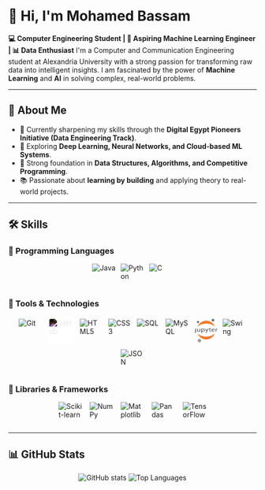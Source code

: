 # 👋 Hi, I'm Mohamed Bassam 

**💻 Computer Engineering Student | 🤖 Aspiring Machine Learning Engineer | 📊 Data Enthusiast** I'm a Computer and Communication Engineering student at Alexandria University with a strong passion for transforming raw data into intelligent insights. I am fascinated by the power of **Machine Learning** and **AI** in solving complex, real-world problems. 

---

## 🚀 About Me
- 🔭 Currently sharpening my skills through the **Digital Egypt Pioneers Initiative (Data Engineering Track)**. 
- 🌱 Exploring **Deep Learning, Neural Networks, and Cloud-based ML Systems**. 
- 🧠 Strong foundation in **Data Structures, Algorithms, and Competitive Programming**. 
- 📚 Passionate about **learning by building** and applying theory to real-world projects. 

---

## 🛠️ Skills 

### 🔹 Programming Languages 
<p style="display: flex; justify-content: center; align-items: center; flex-wrap: wrap; gap: 10px;">
  <img src="https://img.icons8.com/color/48/java-coffee-cup-logo.png" title="Java" alt="Java" width="48" height="48"/>
  <img src="https://img.icons8.com/color/48/python.png" title="Python" alt="Python" width="48" height="48"/>
  <img src="https://img.icons8.com/color/48/c-programming.png" title="C" alt="C" width="48" height="48"/>
</p>

### 🔹 Tools & Technologies 
<p style="display: flex; justify-content: center; align-items: center; flex-wrap: wrap; gap: 10px;">
  <img src="https://img.icons8.com/color/48/git.png" title="Git" alt="Git" width="48" height="48"/>
  <img src="https://img.icons8.com/material-rounded/48/ffffff/github.png" title="GitHub" alt="GitHub" style="background:black; border-radius:8px; padding:4px; filter: invert(100%);" width="48" height="48"/>
  <img src="https://img.icons8.com/color/48/html-5.png" title="HTML5" alt="HTML5" width="48" height="48"/>
  <img src="https://img.icons8.com/color/48/css3.png" title="CSS3" alt="CSS3" width="48" height="48"/>
  <img src="https://img.icons8.com/color/48/database.png" title="SQL" alt="SQL" width="48" height="48"/>
  <img src="https://img.icons8.com/color/48/mysql-logo.png" title="MySQL" alt="MySQL" width="48" height="48"/>
  <img src="https://raw.githubusercontent.com/devicons/devicon/master/icons/jupyter/jupyter-original-wordmark.svg" title="Jupyter Notebooks" alt="Jupyter Notebooks" width="48" height="48"/>
  <img src="https://img.icons8.com/color/48/java-coffee-cup-logo.png" title="Swing" alt="Swing" width="48" height="48"/>
  <img src="https://img.icons8.com/color/48/source-code.png" title="JSON" alt="JSON" width="48" height="48"/>
</p>

### 🔹 Libraries & Frameworks 
<p style="display: flex; justify-content: center; align-items: center; flex-wrap: wrap; gap: 15px;">
  <img src="https://upload.wikimedia.org/wikipedia/commons/0/05/Scikit_learn_logo_small.svg" title="Scikit-learn" alt="Scikit-learn" width="48" height="48"/>
  <img src="https://img.icons8.com/color/48/numpy.png" title="NumPy" alt="NumPy" width="48" height="48"/>
  <img src="https://img.icons8.com/color/48/matplotlib.png" title="Matplotlib" alt="Matplotlib" width="48" height="48"/>
  <img src="https://pandas.pydata.org/static/img/pandas_mark.svg" title="Pandas" alt="Pandas" width="48" height="48"/>
  <img src="https://img.icons8.com/color/48/tensorflow.png" title="TensorFlow" alt="TensorFlow" width="48" height="48"/>
</p>

---

## 📊 GitHub Stats 

<p align="center">
  <img src="https://github-readme-stats.vercel.app/api?username=bassam-14&show_icons=true&theme=tokyonight" alt="GitHub stats" height="160"/>
  <img src="https://github-readme-stats.vercel.app/api/top-langs/?username=bassam-14&layout=compact&theme=tokyonight" alt="Top Languages" height="160"/>
</p>
